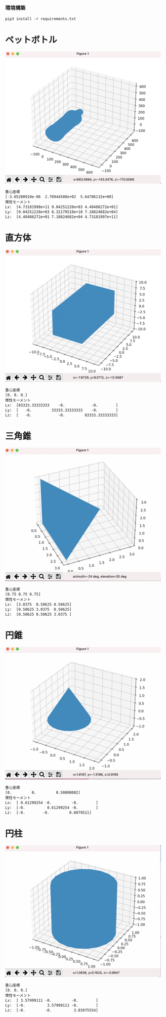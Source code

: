 ### 環境構築

```
pip3 install -r requirements.txt
```

# ペットボトル

![](./img/petbottle.png)

```
重心座標
[-3.65280910e-06  2.70944580e+02  5.64786132e+00]
慣性モーメント
Lx:  [4.73181998e+11 9.04251228e+03 4.48486272e+01]
Ly:  [9.04251228e+03 8.32179518e+10 7.18824682e+04]
Lz:  [4.48486272e+01 7.18824682e+04 4.73181997e+11]
```

# 直方体

![](./img/cube.png)

```
重心座標
[0. 0. 0.]
慣性モーメント
Lx:  [83333.33333333    -0.            -0.        ]
Ly:  [   -0.         33333.33333333    -0.        ]
Lz:  [   -0.            -0.         83333.33333333]
```

# 三角錐

![](./img/triangular.png)

```
重心座標
[0.75 0.75 0.75]
慣性モーメント
Lx:  [3.0375  0.50625 0.50625]
Ly:  [0.50625 3.0375  0.50625]
Lz:  [0.50625 0.50625 3.0375 ]
```

# 円錐

![](./img/cone.png)

```
重心座標
[0.         0.         0.50000002]
慣性モーメント
Lx:  [ 0.61299254 -0.         -0.        ]
Ly:  [-0.          0.61299254 -0.        ]
Lz:  [-0.        -0.         0.6079511]
```

# 円柱

![](./img/cylinder.png)

```
重心座標
[0. 0. 0.]
慣性モーメント
Lx:  [ 3.57999111 -0.         -0.        ]
Ly:  [-0.          3.57999111 -0.        ]
Lz:  [-0.         -0.          3.03975554]
```